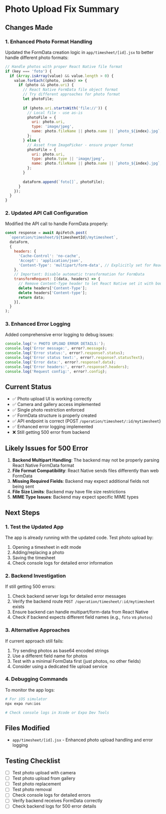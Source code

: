 # Photo Upload Fix Summary

## Changes Made

### 1. Enhanced Photo Format Handling
Updated the FormData creation logic in `app/timesheet/[id].jsx` to better handle different photo formats:

```javascript
// Handle photos with proper React Native file format
if (key === 'foto') {
  if (Array.isArray(value) && value.length > 0) {
    value.forEach((photo, index) => {
      if (photo && photo.uri) {
        // React Native FormData file object format
        // Try different approaches for photo format
        let photoFile;
        
        if (photo.uri.startsWith('file://')) {
          // Local file - use as-is
          photoFile = {
            uri: photo.uri,
            type: 'image/jpeg',
            name: photo.fileName || photo.name || `photo_${index}.jpg`,
          };
        } else {
          // Asset from ImagePicker - ensure proper format
          photoFile = {
            uri: photo.uri,
            type: photo.type || 'image/jpeg',
            name: photo.fileName || photo.name || `photo_${index}.jpg`,
          };
        }
        
        dataForm.append(`foto[]`, photoFile);
      }
    });
  }
}
```

### 2. Updated API Call Configuration
Modified the API call to handle FormData properly:

```javascript
const response = await ApiFetch.post(
  `operation/timesheet/${timesheetId}/mytimesheet`,
  dataForm,
  {
    headers: {
      'Cache-Control': 'no-cache',
      'Accept': 'application/json',
      'Content-Type': 'multipart/form-data', // Explicitly set for React Native
    },
    // Important: Disable automatic transformation for FormData
    transformRequest: [(data, headers) => {
      // Remove Content-Type header to let React Native set it with boundary
      delete headers['Content-Type'];
      delete headers['Content-type'];
      return data;
    }],
  }
);
```

### 3. Enhanced Error Logging
Added comprehensive error logging to debug issues:

```javascript
console.log('🔥 PHOTO UPLOAD ERROR DETAILS:');
console.log('Error message:', error?.message);
console.log('Error status:', error?.response?.status);
console.log('Error status text:', error?.response?.statusText);
console.log('Error data:', error?.response?.data);
console.log('Error headers:', error?.response?.headers);
console.log('Request config:', error?.config);
```

## Current Status

- ✅ Photo upload UI is working correctly
- ✅ Camera and gallery access implemented
- ✅ Single photo restriction enforced
- ✅ FormData structure is properly created
- ✅ API endpoint is correct (POST `/operation/timesheet/:id/mytimesheet`)
- ✅ Enhanced error logging implemented
- ❌ Still getting 500 error from backend

## Likely Issues for 500 Error

1. **Backend Multipart Handling**: The backend may not be properly parsing React Native FormData format
2. **File Format Compatibility**: React Native sends files differently than web FormData
3. **Missing Required Fields**: Backend may expect additional fields not being sent
4. **File Size Limits**: Backend may have file size restrictions
5. **MIME Type Issues**: Backend may expect specific MIME types

## Next Steps

### 1. Test the Updated App
The app is already running with the updated code. Test photo upload by:
1. Opening a timesheet in edit mode
2. Adding/replacing a photo
3. Saving the timesheet
4. Check console logs for detailed error information

### 2. Backend Investigation
If still getting 500 errors:
1. Check backend server logs for detailed error messages
2. Verify the backend route `POST /operation/timesheet/:id/mytimesheet` exists
3. Ensure backend can handle multipart/form-data from React Native
4. Check if backend expects different field names (e.g., `foto` vs `photos`)

### 3. Alternative Approaches
If current approach still fails:
1. Try sending photos as base64 encoded strings
2. Use a different field name for photos
3. Test with a minimal FormData first (just photos, no other fields)
4. Consider using a dedicated file upload service

### 4. Debugging Commands
To monitor the app logs:
```bash
# For iOS simulator
npx expo run:ios

# Check console logs in Xcode or Expo Dev Tools
```

## Files Modified
- `app/timesheet/[id].jsx` - Enhanced photo upload handling and error logging

## Testing Checklist
- [ ] Test photo upload with camera
- [ ] Test photo upload from gallery  
- [ ] Test photo replacement
- [ ] Test photo removal
- [ ] Check console logs for detailed errors
- [ ] Verify backend receives FormData correctly
- [ ] Check backend logs for 500 error details